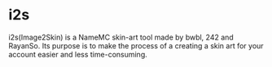 # i2s
i2s(Image2Skin) is a NameMC skin-art tool made by bwbl, 242 and RayanSo. Its purpose is to make the process of a creating a skin art for your account easier and less time-consuming.
